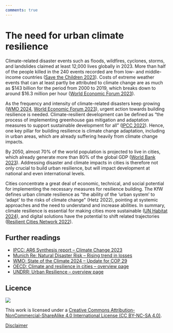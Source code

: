 ```yaml
---
comments: true
---
```


# The need for urban climate resilience

Climate-related disaster events such as floods, wildfires, cyclones, storms, and landslides claimed at least 12,000 lives globally in 2023. More than half of the people killed in the 240 events recorded are from low- and middle-income countries ([Save the Children 2023](https://www.savethechildren.net/news/2023-review-climate-disasters-claimed-12000-lives-globally-2023)). Costs of extreme weather events that can at least partly be attributed to climate change are as much as $143 billion for the period from 2000 to 2019, which breaks down to around $16.3 million per hour ([World Economic Forum 2023](https://www.weforum.org/stories/2023/10/climate-loss-and-damage-cost-16-million-per-hour/)).  

As the frequency and intensity of climate-related disasters keep growing ([WMO 2024](https://wmo.int/publication-series/state-of-climate-2024-update-cop29), [World Economic Forum 2023](https://www.weforum.org/stories/2023/10/climate-loss-and-damage-cost-16-million-per-hour/)), urgent action towards building resilience is needed. Climate-resilient development can be defined as “the process of implementing greenhouse gas mitigation and adaptation measures to support sustainable development for all” ([IPCC 2022](https://www.ipcc.ch/report/ar6/wg2/downloads/report/IPCC_AR6_WGII_FullReport.pdf)). Hence, one key pillar for building resilience is climate change adaptation, including in urban areas, which are already suffering heavily from climate change impacts.  

By 2050, almost 70% of the world population is projected to live in cities, which already generate more than 80% of the global GDP ([World Bank 2023](https://www.worldbank.org/en/topic/urbandevelopment/overview)). Addressing disaster and climate impacts in cities is therefore not only crucial to build urban resilience, but will impact development at national and even international levels.  

Cities concentrate a great deal of economic, technical, and social potential for implementing the necessary measures for resilience building. The KfW defines urban climate resilience as “the ability of the ‘urban system’ to ‘adapt’ to the risks of climate change" (Hetz 2022), pointing at systemic approaches and the need to understand and increase abilities. In summary, climate resilience is essential for making cities more sustainable ([UN Habitat 2024](https://unhabitat.org/sites/default/files/2024/11/wcr2024_-_full_report.pdf)), and digital solutions have the potential to shift related trajectories ([Resilient Cities Network 2022](https://resilientcitiesnetwork.org/wp-content/uploads/2022/10/Digital_Solutions_For_Urban_Resilience_-Case-Studies.pdf)).  

## Further readings

- [IPCC: AR6 Synthesis report – Climate Change 2023](https://www.ipcc.ch/report/ar6/syr/)   
- [Munich Re: Natural Disaster Risk – Rising trend in losses](https://www.munichre.com/en/risks/natural-disasters.html)   
- [WMO: State of the Climate 2024 – Update for COP 29](https://wmo.int/publication-series/state-of-climate-2024-update-cop29)   
- [OECD: Climate and resilience in cities – overview page](https://www.oecd.org/en/topics/climate-and-resilience-in-cities.html)  
- [UNDRR: Urban Resilience – overview page](https://www.undrr.org/urban-resilience)


## Licence

![](https://i.creativecommons.org/l/by-nc-sa/4.0/88x31.png)

This work is licensed under a [Creative Commons Attribution-NonCommercial-ShareAlike 4.0 International License (CC BY-NC-SA 4.0)](https://creativecommons.org/licenses/by-nc-sa/4.0/).

[Disclaimer](../../disclaimer.md)
